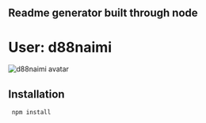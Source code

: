 ## Readme generator built through node

# User: d88naimi

![d88naimi avatar](https://avatars3.githubusercontent.com/u/22800749?v=4)

## Installation

     npm install
